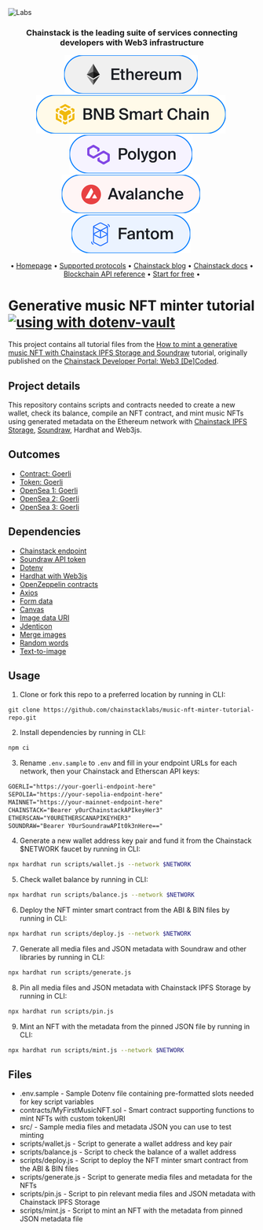 <img width="1200" alt="Labs" src="https://user-images.githubusercontent.com/99700157/213291931-5a822628-5b8a-4768-980d-65f324985d32.png">

<p>
 <h3 align="center">Chainstack is the leading suite of services connecting developers with Web3 infrastructure</h3>
</p>

<p align="center">
  <a target="_blank" href="https://chainstack.com/build-better-with-ethereum/"><img src="https://github.com/soos3d/blockchain-badges/blob/main/protocols_badges/Ethereum.svg" /></a>&nbsp;  
  <a target="_blank" href="https://chainstack.com/build-better-with-bnb-smart-chain/"><img src="https://github.com/soos3d/blockchain-badges/blob/main/protocols_badges/BNB.svg" /></a>&nbsp;
  <a target="_blank" href="https://chainstack.com/build-better-with-polygon/"><img src="https://github.com/soos3d/blockchain-badges/blob/main/protocols_badges/Polygon.svg" /></a>&nbsp;
  <a target="_blank" href="https://chainstack.com/build-better-with-avalanche/"><img src="https://github.com/soos3d/blockchain-badges/blob/main/protocols_badges/Avalanche.svg" /></a>&nbsp;
  <a target="_blank" href="https://chainstack.com/build-better-with-fantom/"><img src="https://github.com/soos3d/blockchain-badges/blob/main/protocols_badges/Fantom.svg" /></a>&nbsp;
</p>

<p align="center">
  • <a target="_blank" href="https://chainstack.com/">Homepage</a> •
  <a target="_blank" href="https://chainstack.com/protocols/">Supported protocols</a> •
  <a target="_blank" href="https://chainstack.com/blog/">Chainstack blog</a> •
  <a target="_blank" href="https://docs.chainstack.com/quickstart/">Chainstack docs</a> •
  <a target="_blank" href="https://api.chainstack.com/reference/">Blockchain API reference</a> •
  <a target="_blank" href="https://console.chainstack.com/user/account/create">Start for free</a> •
</p>

# Generative music NFT minter tutorial [![using with dotenv-vault](https://badge.dotenv.org/using.svg?r=1)](https://www.dotenv.org/r/github.com/motdotla/dotenv?r=1)
This project contains all tutorial files from the [How to mint a generative music NFT with Chainstack IPFS Storage and Soundraw](https://docs.chainstack.com/docs/how-to-mint-generative-music-nft-with-chainstack-ipfs-storage-soundraw/) tutorial, originally published on the [Chainstack Developer Portal: Web3 [De]Coded](https://docs.chainstack.com/docs/web3-decoded-introduction).

## Project details
This repository contains scripts and contracts needed to create a new wallet, check its balance, compile an NFT contract, and mint music NFTs using generated metadata on the Ethereum network with [Chainstack IPFS Storage](https://chainstack.com/ipfs-storage/), [Soundraw](https://soundraw.io/), Hardhat and Web3js.

## Outcomes
* [Contract: Goerli](https://goerli.etherscan.io/address/0xDBcD1d3A3f21A54322110D45038f60e9B102CA71)
* [Token: Goerli](https://goerli.etherscan.io/token/0xdbcd1d3a3f21a54322110d45038f60e9b102ca71)
* [OpenSea 1: Goerli](https://testnets.opensea.io/assets/goerli/0xdbcd1d3a3f21a54322110d45038f60e9b102ca71/4)  
* [OpenSea 2: Goerli](https://testnets.opensea.io/assets/goerli/0xdbcd1d3a3f21a54322110d45038f60e9b102ca71/5)  
* [OpenSea 3: Goerli](https://testnets.opensea.io/assets/goerli/0xdbcd1d3a3f21a54322110d45038f60e9b102ca71/6)  

## Dependencies
* [Chainstack endpoint](https://console.chainstack.com/user/account/create)  
* [Soundraw API token](https://soundraw.io/)
* [Dotenv](https://github.com/motdotla/dotenv)  
* [Hardhat with Web3js](https://github.com/NomicFoundation/hardhat/tree/main/packages/hardhat-web3)  
* [OpenZeppelin contracts](https://github.com/OpenZeppelin/openzeppelin-contracts)  
* [Axios](https://github.com/axios/axios)  
* [Form data](https://github.com/form-data/form-data)  
* [Canvas](https://github.com/Automattic/node-canvas)
* [Image data URI](https://github.com/DiegoZoracKy/image-data-uri)
* [Jdenticon](https://github.com/dmester/jdenticon)
* [Merge images](https://github.com/lukechilds/merge-images)
* [Random words](https://github.com/apostrophecms/random-words)
* [Text-to-image](https://github.com/bostrom/text-to-image)

## Usage
1. Clone or fork this repo to a preferred location by running in CLI:  

```
git clone https://github.com/chainstacklabs/music-nft-minter-tutorial-repo.git  
```

2. Install dependencies by running in CLI:  

```sh
npm ci  
```

3. Rename `.env.sample` to `.env` and fill in your endpoint URLs for each network, then your Chainstack and Etherscan API keys:  

```env
GOERLI="https://your-goerli-endpoint-here"
SEPOLIA="https://your-sepolia-endpoint-here"
MAINNET="https://your-mainnet-endpoint-here"
CHAINSTACK="Bearer y0urChainstackAPIkeyHer3"
ETHERSCAN="Y0URETHERSCANAPIKEYHER3"
SOUNDRAW="Bearer Y0urSoundrawAPIt0k3nHere=="
```

4. Generate a new wallet address key pair and fund it from the Chainstack $NETWORK faucet by running in CLI:  

```sh
npx hardhat run scripts/wallet.js --network $NETWORK  
```

5. Check wallet balance by running in CLI:  

```sh
npx hardhat run scripts/balance.js --network $NETWORK  
```

6. Deploy the NFT minter smart contract from the ABI & BIN files by running in CLI:  

```sh
npx hardhat run scripts/deploy.js --network $NETWORK  
```

7. Generate all media files and JSON metadata with Soundraw and other libraries by running in CLI:  

```sh
npx hardhat run scripts/generate.js  
```

8. Pin all media files and JSON metadata with Chainstack IPFS Storage by running in CLI:  

```sh
npx hardhat run scripts/pin.js  
```

9. Mint an NFT with the metadata from the pinned JSON file by running in CLI:  

```sh
npx hardhat run scripts/mint.js --network $NETWORK  
```

## Files
* .env.sample - Sample Dotenv file containing pre-formatted slots needed for key script variables
* contracts/MyFirstMusicNFT.sol - Smart contract supporting functions to mint NFTs with custom tokenURI
* src/ - Sample media files and metadata JSON you can use to test minting
* scripts/wallet.js - Script to generate a wallet address and key pair
* scripts/balance.js - Script to check the balance of a wallet address
* scripts/deploy.js - Script to deploy the NFT minter smart contract from the ABI & BIN files
* scripts/generate.js - Script to generate media files and metadata for the NFTs
* scripts/pin.js - Script to pin relevant media files and JSON metadata with Chainstack IPFS Storage
* scripts/mint.js - Script to mint an NFT with the metadata from pinned JSON metadata file
